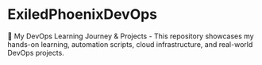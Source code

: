 # ExiledPhoenixDevOps
🚀 My DevOps Learning Journey &amp; Projects  - This repository showcases my hands-on learning, automation scripts, cloud infrastructure, and real-world DevOps projects.
